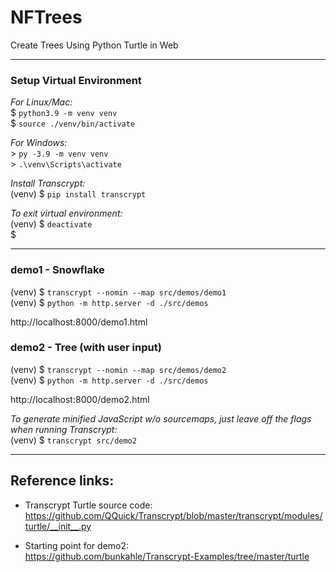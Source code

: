 # NFTrees
Create Trees Using Python Turtle in Web

---

### Setup Virtual Environment
_For Linux/Mac:_  
$ `python3.9 -m venv venv`  
$ `source ./venv/bin/activate`

_For Windows:_  
\> `py -3.9 -m venv venv`  
\> `.\venv\Scripts\activate`

_Install Transcrypt:_  
(venv) $ `pip install transcrypt`

_To exit virtual environment:_  
(venv) $ `deactivate`  
$

---

### demo1 - Snowflake
(venv) $ `transcrypt --nomin --map src/demos/demo1`  
(venv) $ `python -m http.server -d ./src/demos`

http://localhost:8000/demo1.html


### demo2 - Tree (with user input)
(venv) $ `transcrypt --nomin --map src/demos/demo2`  
(venv) $ `python -m http.server -d ./src/demos`

http://localhost:8000/demo2.html

_To generate minified JavaScript w/o sourcemaps, just leave off the flags when running Transcrypt:_  
(venv) $ `transcrypt src/demo2` 

---

## Reference links:
- Transcrypt Turtle source code:  
  https://github.com/QQuick/Transcrypt/blob/master/transcrypt/modules/turtle/__init__.py  

- Starting point for demo2:  
  https://github.com/bunkahle/Transcrypt-Examples/tree/master/turtle  
